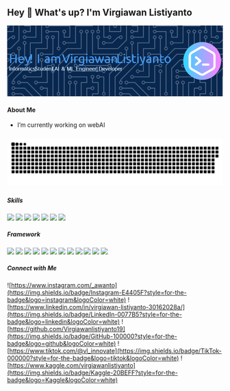 ## Hey 👋 What's up? I'm Virgiawan Listiyanto

![Virgiawan Listiyanto](IMG/github.png)

#### About Me

- I’m currently working on webAI

###

###

<img src="https://raw.githubusercontent.com/Virgiawanlistiyanto19/Virgiawanlistiyanto19/output/snake.svg" alt="Snake animation" />

###

##### Skills

<img src="https://img.shields.io/badge/HTML5-E34F26?style=for-the-badge&logo=html5&logoColor=white" />
<img src="https://img.shields.io/badge/CSS3-1572B6?style=for-the-badge&logo=css3&logoColor=white" />
<img src="https://img.shields.io/badge/JavaScript-323330?style=for-the-badge&logo=javascript&logoColor=F7DF1E" />
<img src="https://img.shields.io/badge/Python-FFD43B?style=for-the-badge&logo=python&logoColor=blue" />
<img src="https://img.shields.io/badge/PHP-777BB4?style=for-the-badge&logo=php&logoColor=white" />
<img src="https://img.shields.io/badge/Dart-0175C2?style=for-the-badge&logo=dart&logoColor=white" />
<img src="https://img.shields.io/badge/json-5E5C5C?style=for-the-badge&logo=json&logoColor=white" />

##### Framework

<img src="https://img.shields.io/badge/React-20232A?style=for-the-badge&logo=react&logoColor=61DAFB" />
<img src="https://img.shields.io/badge/conda-342B029.svg?&style=for-the-badge&logo=anaconda&logoColor=white" />
<img src="https://img.shields.io/badge/Laragon-0E83CD?style=for-the-badge&logo=Laragon&logoColor=white" />
<img src="https://img.shields.io/badge/Node%20js-339933?style=for-the-badge&logo=nodedotjs&logoColor=white" />
<img src="https://img.shields.io/badge/Postman-FF6C37?style=for-the-badge&logo=Postman&logoColor=white" />
<img src="https://img.shields.io/badge/Jupyter-F37626.svg?&style=for-the-badge&logo=Jupyter&logoColor=white" />
<img src="https://img.shields.io/badge/Laravel-FF2D20?style=for-the-badge&logo=laravel&logoColor=white" />
<img src ="https://img.shields.io/badge/Docker-2CA5E0?style=for-the-badge&logo=docker&logoColor=white"/>
<img src ="https://img.shields.io/badge/Flutter-02569B?style=for-the-badge&logo=flutter&logoColor=white"/>
<img src ="https://img.shields.io/badge/Keras-FF0000?style=for-the-badge&logo=keras&logoColor=white"/>
<img src ="https://img.shields.io/badge/TensorFlow-FF6F00?style=for-the-badge&logo=tensorflow&logoColor=white"/>
<img src ="https://img.shields.io/badge/PyTorch-EE4C2C?style=for-the-badge&logo=pytorch&logoColor=white"/>

##### Connect with Me

![https://www.instagram.com/_awanto](https://img.shields.io/badge/Instagram-E4405F?style=for-the-badge&logo=instagram&logoColor=white)
![https://www.linkedin.com/in/virgiawan-listiyanto-30162028a/](https://img.shields.io/badge/LinkedIn-0077B5?style=for-the-badge&logo=linkedin&logoColor=white)
![https://github.com/Virgiawanlistiyanto19](https://img.shields.io/badge/GitHub-100000?style=for-the-badge&logo=github&logoColor=white)
![https://www.tiktok.com/@vl_innovate](https://img.shields.io/badge/TikTok-000000?style=for-the-badge&logo=tiktok&logoColor=white)
![https://www.kaggle.com/virgiawanlistiyanto](https://img.shields.io/badge/Kaggle-20BEFF?style=for-the-badge&logo=Kaggle&logoColor=white)
